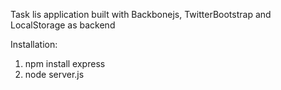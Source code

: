 Task lis application built with Backbonejs, TwitterBootstrap and LocalStorage as backend


Installation:

1. npm install express
2. node server.js
